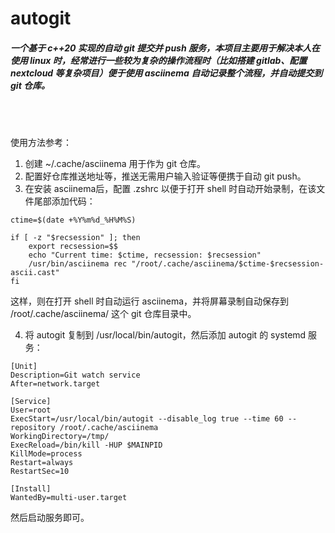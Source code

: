 # autogit

##### 一个基于 c++20 实现的自动 git 提交并 push 服务，本项目主要用于解决本人在使用 linux 时，经常进行一些较为复杂的操作流程时（比如搭建 gitlab、配置 nextcloud 等复杂项目）便于使用 asciinema 自动记录整个流程，并自动提交到 git 仓库。

<br>
<br>

使用方法参考：

1. 创建 ~/.cache/asciinema 用于作为 git 仓库。
2. 配置好仓库推送地址等，推送无需用户输入验证等便携于自动 git push。
3. 在安装 asciinema后，配置 .zshrc 以便于打开 shell 时自动开始录制，在该文件尾部添加代码：
```
ctime=$(date +%Y%m%d_%H%M%S)

if [ -z "$recsession" ]; then
    export recsession=$$
    echo "Current time: $ctime, recsession: $recsession"
    /usr/bin/asciinema rec "/root/.cache/asciinema/$ctime-$recsession-ascii.cast"
fi
```
这样，则在打开 shell 时自动运行 asciinema，并将屏幕录制自动保存到 /root/.cache/asciinema/ 这个 git 仓库目录中。

4. 将 autogit 复制到 /usr/local/bin/autogit，然后添加 autogit 的 systemd 服务：
```
[Unit]
Description=Git watch service
After=network.target

[Service]
User=root
ExecStart=/usr/local/bin/autogit --disable_log true --time 60 --repository /root/.cache/asciinema
WorkingDirectory=/tmp/
ExecReload=/bin/kill -HUP $MAINPID
KillMode=process
Restart=always
RestartSec=10

[Install]
WantedBy=multi-user.target
```

然后启动服务即可。

